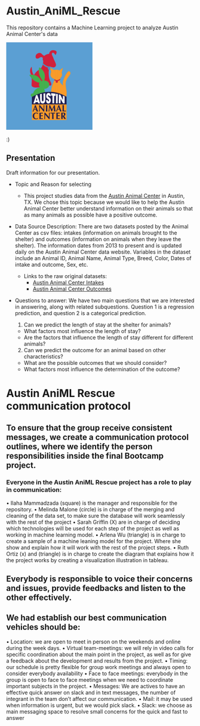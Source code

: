 # Austin_AniML_Rescue
This repository contains a Machine Learning project to analyze Austin Animal Center's data

![AAC_graphic](https://github.com/ilaha/Austin_AniML_Rescue/blob/main/Images/AAC_graphic.PNG)

:)

## Presentation
Draft information for our presentation.

- Topic and Reason for selecting 
  - This project studies data from the [Austin Animal Center](http://www.austintexas.gov/content/austin-animal-center) in Austin, TX. We chose this topic because we would like to help the Austin Animal Center better understand information on their animals so that as many animals as possible have a positive outcome.

- Data Source Description: There are two datasets posted by the Animal Center as csv files: intakes (information on animals brought to the shelter) and outcomes (information on animals when they leave the shelter). The information dates from 2013 to present and is updated daily on the Austin Animal Center data website. Variables in the dataset include an Animal ID, Animal Name, Animal Type, Breed, Color, Dates of intake and outcome, Sex, etc. 
  - Links to the raw original datasets:
    - [Austin Animal Center Intakes](https://data.austintexas.gov/Health-and-Community-Services/Austin-Animal-Center-Intakes/wter-evkm)
    - [Austin Animal Center Outcomes](https://data.austintexas.gov/Health-and-Community-Services/Austin-Animal-Center-Outcomes/9t4d-g238)

- Questions to answer: We have two main questions that we are interested in answering, along with related subquestions. Question 1 is a regression prediction, and question 2 is a categorical prediction.
  1. Can we predict the length of stay at the shelter for animals?
    - What factors most influence the length of stay?
    - Are the factors that influence the length of stay different for different animals?
  2. Can we predict the outcome for an animal based on other characteristics?
    - What are the possible outcomes that we should consider?
    - What factors most influence the determination of the outcome?
  
# Austin AniML Rescue communication protocol
## To ensure that the group receive consistent messages, we create a communication protocol outlines, where we identify the person responsibilities inside the final Bootcamp project.  
### Everyone in the Austin AniML Rescue project has a role to play in communication:
•	Ilaha Mammadzada (square) is the manager and responsible for the repository.
•	Melinda Malone (circle) is in charge of the merging and cleaning of the data set, to make sure the database will work seamlessly with the rest of the project
•	Sarah Griffin (X) are in charge of deciding which technologies will be used for each step of the project as well as working in machine learning model.
•	Arlena Wu  (triangle) is in charge to create a sample of a machine leaning model for the project. Where she show and explain how it will work with the rest of the project steps.
•	Ruth Ortiz (x) and (triangle) is in charge to create the diagram that explains how it the project works by creating a visualization illustration in tableau.
## Everybody is responsible to voice their concerns and issues, provide feedbacks and listen to the other effectively.

## We had establish our best communication vehicles should be:
•	Location: we are open to meet in person on the weekends and online during the week days.
•	Virtual team-meetings: we will rely in video calls for specific coordination about the main point in the project, as well as for give a feedback about the development and results from the project.
•	Timing: our schedule is pretty flexible for group work meetings and always open to consider everybody availability
•	Face to face meetings: everybody in the group is open to face to face meetings when we need to coordinate important subjects in the project.
•	Messages: We are actives to have an effective quick answer on slack and in text messages, the number of integrant in the team don’t affect our communication.
•	Mail: it may be used when information is urgent, but we would pick slack.
•	Slack: we choose as main messaging space to resolve small concerns for the quick and fast to answer 

